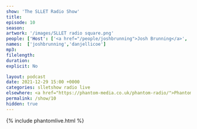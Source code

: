 ```yaml
---
show: 'The SLLET Radio Show'
title:
episode: 10
season: 
artwork: '/images/SLLET radio square.png'
people: ['Host': ['<a href="/people/joshbrunning">Josh Brunning</a>', '<a href="/people/danjellicoe">Dan Jellicoe</a>']]
names:  ['joshbrunning','danjellicoe']
mp3: 
filelength: 
duration: 
explicit: No

layout: podcast
date: 2021-12-29 15:00 +0000
categories: slletshow radio live
elsewhere: <a href="https://phantom-media.co.uk/phantom-radio/">Phantom Media</a>
permalink: /show/10
hidden: true
---
```


{% include phantomlive.html %}
